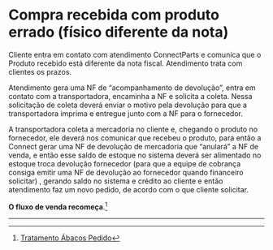 # Compra recebida com produto errado (físico diferente da nota)


Cliente entra em contato com atendimento ConnectParts e comunica que o 
Produto recebido está diferente da nota fiscal. Atendimento trata com clientes os prazos.

Atendimento gera uma NF de “acompanhamento de devolução”, entra em contato com a transportadora, encaminha a NF e solicita a coleta. Nessa solicitação de coleta deverá enviar o motivo pela devolução para que a transportadora imprima e entregue junto com a NF para o fornecedor.


A transportadora coleta a mercadoria no cliente e, chegando o produto no fornecedor, ele deverá nos comunicar que recebeu o produto, para então a Connect gerar uma NF de devolução de mercadoria que “anulará” a NF de venda, e então esse saldo de estoque no sistema deverá ser alimentado no estoque troca devolução fornecedor (para que a equipe de cobrança consiga emitir uma NF de devolução ao fornecedor quando financeiro solicitar) , gerando saldo no sistema e crédito ao cliente e então atendimento faz um novo pedido, de acordo com o que cliente solicitar.

**O fluxo de venda recomeça**.[^1]

---

[^1]: [Tratamento Ábacos Pedido](/chapter1/integracoes.md)